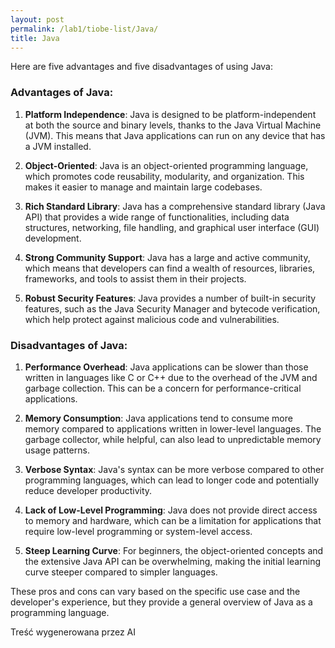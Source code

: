 ```yaml
---
layout: post
permalink: /lab1/tiobe-list/Java/
title: Java
---
```

Here are five advantages and five disadvantages of using Java:

### Advantages of Java:

1. **Platform Independence**: Java is designed to be platform-independent at both the source and binary levels, thanks to the Java Virtual Machine (JVM). This means that Java applications can run on any device that has a JVM installed.

2. **Object-Oriented**: Java is an object-oriented programming language, which promotes code reusability, modularity, and organization. This makes it easier to manage and maintain large codebases.

3. **Rich Standard Library**: Java has a comprehensive standard library (Java API) that provides a wide range of functionalities, including data structures, networking, file handling, and graphical user interface (GUI) development.

4. **Strong Community Support**: Java has a large and active community, which means that developers can find a wealth of resources, libraries, frameworks, and tools to assist them in their projects.

5. **Robust Security Features**: Java provides a number of built-in security features, such as the Java Security Manager and bytecode verification, which help protect against malicious code and vulnerabilities.

### Disadvantages of Java:

1. **Performance Overhead**: Java applications can be slower than those written in languages like C or C++ due to the overhead of the JVM and garbage collection. This can be a concern for performance-critical applications.

2. **Memory Consumption**: Java applications tend to consume more memory compared to applications written in lower-level languages. The garbage collector, while helpful, can also lead to unpredictable memory usage patterns.

3. **Verbose Syntax**: Java's syntax can be more verbose compared to other programming languages, which can lead to longer code and potentially reduce developer productivity.

4. **Lack of Low-Level Programming**: Java does not provide direct access to memory and hardware, which can be a limitation for applications that require low-level programming or system-level access.

5. **Steep Learning Curve**: For beginners, the object-oriented concepts and the extensive Java API can be overwhelming, making the initial learning curve steeper compared to simpler languages.

These pros and cons can vary based on the specific use case and the developer's experience, but they provide a general overview of Java as a programming language.

Treść wygenerowana przez AI
